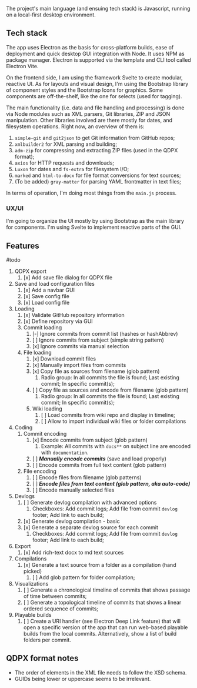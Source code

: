 The project's main language (and ensuing tech stack) is Javascript, running on a local-first desktop environment.

## Tech stack

The app uses Electron as the basis for cross-platform builds, ease of deployment and quick desktop GUI integration with Node. It uses NPM as package manager. Electron is supported via the template and CLI tool called Electron Vite.

On the frontend side, I am using the framework Svelte to create modular, reactive UI. As for layouts and visual design, I'm using the Bootstrap library of component styles and the Bootstrap Icons for graphics. Some components are off-the-shelf, like the one for selects (used for tagging).

The main functionality (i.e. data and file handling and processing) is done via Node modules such as XML parsers, Git libraries, ZIP and JSON manipulation. Other libraries involved are there mostly for dates, and filesystem operations. Right now, an overview of them is:

1. `simple-git` and `git2json` to get Git information from GitHub repos;
2. `xmlbuilder2` for XML parsing and building;
3. `adm-zip` for compressing and extracting ZIP files (used in the QDPX format);
4. `axios` for HTTP requests and downloads;
5. `Luxon` for dates and `fs-extra` for filesystem I/O;
6. `marked` and `html-to-docx` for file format conversions for text sources;
7. (To be added) `gray-matter` for parsing YAML frontmatter in text files;

In terms of operation, I'm doing most things from the `main.js` process.

### UX/UI

I'm going to organize the UI mostly by using Bootstrap as the main library for components. I'm using Svelte to implement reactive parts of the GUI.

## Features

#todo

1. QDPX export
   1. [x] Add save file dialog for QDPX file
2. Save and load configuration files
   1. [x] Add a navbar GUI
   2. [x] Save config file
   3. [x] Load config file
3. Loading
   1. [x] Validate GitHub repository information
   2. [x] Define repository via GUI
   3. Commit loading
      1. [-] Ignore commits from commit list (hashes or hashAbbrev)
      2. [ ] Ignore commits from subject (simple string pattern)
      3. [x] Ignore commits via manual selection
   4. File loading
      1. [x] Download commit files
      2. [x] Manually import files from commits
      3. [x] Copy file as sources from filename (glob pattern)
         1. Radio group: In all commits the file is found; Last existing commit; In specific commit(s);
      4. [ ] Copy file as sources and encode from filename (glob pattern)
         1. Radio group: In all commits the file is found; Last existing commit; In specific commit(s);
      5. Wiki loading
         1. [ ] Load commits from wiki repo and display in timeline;
         2. [ ] Allow to import individual wiki files or folder compilations
4. Coding
   1. Commit encoding
      1. [x] Encode commits from subject (glob pattern)
         1. Example: All commits with `docs**` on subject line are encoded with `documentation`.
      2. [ ] ***Manually encode commits*** (save and load properly)
      3. [ ] Encode commits from full text content (glob pattern)
   2. File encoding
      1. [ ] Encode files from filename (glob patterns)
      2. [ ] ***Encode files from text content (glob pattern, aka auto-code)***
      3. [ ] Encode manually selected files
5. Devlogs
   1. [ ] Generate devlog compilation with advanced options
      1. Checkboxes: Add commit logs; Add file from commit `devlog` footer; Add link to each build;
   2. [x] Generate devlog compilation - basic
   3. [x] Generate a separate devlog source for each commit
      1. Checkboxes: Add commit logs; Add file from commit `devlog` footer; Add link to each build;
6. Export
	1. [x] Add rich-text docx to md text sources
7. Compilations
   1. [x] Generate a text source from a folder as a compilation (hand picked)
      1. [ ] Add glob pattern for folder compilation;
8. Visualizations
   1. [ ] Generate a chronological timeline of commits that shows passage of time between commits;
   2. [ ] Generate a topological timeline of commits that shows a linear ordered sequence of commits;
9. Playable builds
	1. [ ] Create a URI handler (see Electron Deep Link feature) that will open a specific version of the app that can run web-based playable builds from the local commits. Alternatively, show a list of build folders per commit.

## QDPX format notes

- The order of elements in the XML file needs to follow the XSD schema.
- GUIDs being lower or uppercase seems to be irrelevant.
